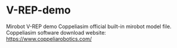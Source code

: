 # V-REP-demo
Mirobot V-REP demo
Coppeliasim official built-in mirobot model file.
Coppeliasim software download website: https://www.coppeliarobotics.com/
